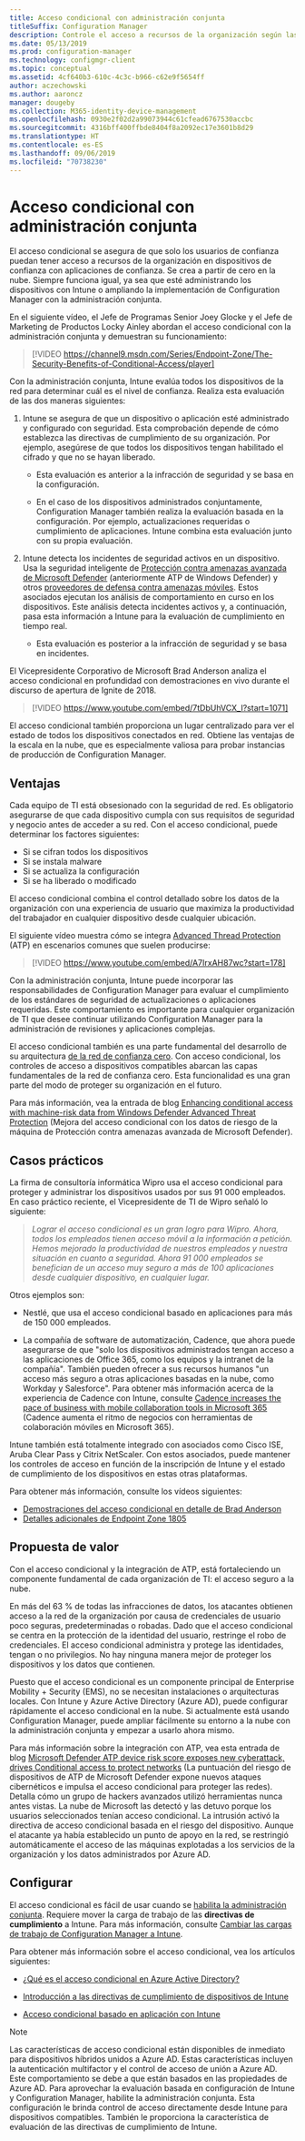```yaml
---
title: Acceso condicional con administración conjunta
titleSuffix: Configuration Manager
description: Controle el acceso a recursos de la organización según las reglas de cumplimiento de Intune.
ms.date: 05/13/2019
ms.prod: configuration-manager
ms.technology: configmgr-client
ms.topic: conceptual
ms.assetid: 4cf640b3-610c-4c3c-b966-c62e9f5654ff
author: aczechowski
ms.author: aaroncz
manager: dougeby
ms.collection: M365-identity-device-management
ms.openlocfilehash: 0930e2f02d2a99073944c61cfead6767530accbc
ms.sourcegitcommit: 4316bff400ffbde8404f8a2092ec17e3601b8d29
ms.translationtype: HT
ms.contentlocale: es-ES
ms.lasthandoff: 09/06/2019
ms.locfileid: "70738230"
---
```

# <a name="conditional-access-with-co-management"></a>Acceso condicional con administración conjunta

El acceso condicional se asegura de que solo los usuarios de confianza puedan tener acceso a recursos de la organización en dispositivos de confianza con aplicaciones de confianza. Se crea a partir de cero en la nube. Siempre funciona igual, ya sea que esté administrando los dispositivos con Intune o ampliando la implementación de Configuration Manager con la administración conjunta.

En el siguiente vídeo, el Jefe de Programas Senior Joey Glocke y el Jefe de Marketing de Productos Locky Ainley abordan el acceso condicional con la administración conjunta y demuestran su funcionamiento:

> [!VIDEO https://channel9.msdn.com/Series/Endpoint-Zone/The-Security-Benefits-of-Conditional-Access/player]

Con la administración conjunta, Intune evalúa todos los dispositivos de la red para determinar cuál es el nivel de confianza. Realiza esta evaluación de las dos maneras siguientes:

1. Intune se asegura de que un dispositivo o aplicación esté administrado y configurado con seguridad. Esta comprobación depende de cómo establezca las directivas de cumplimiento de su organización. Por ejemplo, asegúrese de que todos los dispositivos tengan habilitado el cifrado y que no se hayan liberado.  

    - Esta evaluación es anterior a la infracción de seguridad y se basa en la configuración.  

    - En el caso de los dispositivos administrados conjuntamente, Configuration Manager también realiza la evaluación basada en la configuración. Por ejemplo, actualizaciones requeridas o cumplimiento de aplicaciones. Intune combina esta evaluación junto con su propia evaluación.  

2. Intune detecta los incidentes de seguridad activos en un dispositivo. Usa la seguridad inteligente de [Protección contra amenazas avanzada de Microsoft Defender](/windows/security/threat-protection/microsoft-defender-atp/microsoft-defender-advanced-threat-protection) (anteriormente ATP de Windows Defender) y otros [proveedores de defensa contra amenazas móviles](https://www.lookout.com/about/partners/microsoft). Estos asociados ejecutan los análisis de comportamiento en curso en los dispositivos. Este análisis detecta incidentes activos y, a continuación, pasa esta información a Intune para la evaluación de cumplimiento en tiempo real.  

    - Esta evaluación es posterior a la infracción de seguridad y se basa en incidentes.  

El Vicepresidente Corporativo de Microsoft Brad Anderson analiza el acceso condicional en profundidad con demostraciones en vivo durante el discurso de apertura de Ignite de 2018. 

> [!VIDEO https://www.youtube.com/embed/7tDbUhVCX_I?start=1071]

El acceso condicional también proporciona un lugar centralizado para ver el estado de todos los dispositivos conectados en red. Obtiene las ventajas de la escala en la nube, que es especialmente valiosa para probar instancias de producción de Configuration Manager.


## <a name="benefits"></a>Ventajas

Cada equipo de TI está obsesionado con la seguridad de red. Es obligatorio asegurarse de que cada dispositivo cumpla con sus requisitos de seguridad y negocio antes de acceder a su red. Con el acceso condicional, puede determinar los factores siguientes: 
- Si se cifran todos los dispositivos  
- Si se instala malware  
- Si se actualiza la configuración  
- Si se ha liberado o modificado  

El acceso condicional combina el control detallado sobre los datos de la organización con una experiencia de usuario que maximiza la productividad del trabajador en cualquier dispositivo desde cualquier ubicación.

El siguiente vídeo muestra cómo se integra [Advanced Thread Protection](https://www.microsoft.com/windowsforbusiness/windows-atp) (ATP) en escenarios comunes que suelen producirse:

> [!VIDEO https://www.youtube.com/embed/A7IrxAH87wc?start=178]

Con la administración conjunta, Intune puede incorporar las responsabilidades de Configuration Manager para evaluar el cumplimiento de los estándares de seguridad de actualizaciones o aplicaciones requeridas. Este comportamiento es importante para cualquier organización de TI que desee continuar utilizando Configuration Manager para la administración de revisiones y aplicaciones complejas.

El acceso condicional también es una parte fundamental del desarrollo de su arquitectura [de la red de confianza cero](https://cloudblogs.microsoft.com/microsoftsecure/2018/06/14/building-zero-trust-networks-with-microsoft-365/). Con acceso condicional, los controles de acceso a dispositivos compatibles abarcan las capas fundamentales de la red de confianza cero. Esta funcionalidad es una gran parte del modo de proteger su organización en el futuro.

Para más información, vea la entrada de blog [Enhancing conditional access with machine-risk data from Windows Defender Advanced Threat Protection](https://techcommunity.microsoft.com/t5/Enterprise-Mobility-Security/Enhancing-conditional-access-with-machine-risk-data-from-Windows/ba-p/250559) (Mejora del acceso condicional con los datos de riesgo de la máquina de Protección contra amenazas avanzada de Microsoft Defender).



## <a name="case-studies"></a>Casos prácticos

La firma de consultoría informática Wipro usa el acceso condicional para proteger y administrar los dispositivos usados por sus 91 000 empleados. En caso práctico reciente, el Vicepresidente de TI de Wipro señaló lo siguiente:

> *Lograr el acceso condicional es un gran logro para Wipro. Ahora, todos los empleados tienen acceso móvil a la información a petición.* 
> *Hemos mejorado la productividad de nuestros empleados y nuestra situación en cuanto a seguridad. Ahora 91 000 empleados se benefician de un acceso muy seguro a más de 100 aplicaciones desde cualquier dispositivo, en cualquier lugar.*

<!-- waiting for the case study to be public
For more information, see [Wipro drives mobile productivity with Microsoft cloud security tools to improve customer engagements](https://customers.microsoft.com/story/446f72f9-2f50-4697-b688-6d279786e010)
-->

Otros ejemplos son: 

- Nestlé, que usa el acceso condicional basado en aplicaciones para más de 150 000 empleados.  

- La compañía de software de automatización, Cadence, que ahora puede asegurarse de que "solo los dispositivos administrados tengan acceso a las aplicaciones de Office 365, como los equipos y la intranet de la compañía". También pueden ofrecer a sus recursos humanos "un acceso más seguro a otras aplicaciones basadas en la nube, como Workday y Salesforce". Para obtener más información acerca de la experiencia de Cadence con Intune, consulte [Cadence increases the pace of business with mobile collaboration tools in Microsoft 365](https://customers.microsoft.com/story/cadence-partner-professional-services-microsoft-365) (Cadence aumenta el ritmo de negocios con herramientas de colaboración móviles en Microsoft 365).

Intune también está totalmente integrado con asociados como Cisco ISE, Aruba Clear Pass y Citrix NetScaler. Con estos asociados, puede mantener los controles de acceso en función de la inscripción de Intune y el estado de cumplimiento de los dispositivos en estas otras plataformas.

Para obtener más información, consulte los vídeos siguientes:
- [Demostraciones del acceso condicional en detalle de Brad Anderson](https://youtu.be/8321obNofgM?t=547)  
- [Detalles adicionales de Endpoint Zone 1805](https://youtu.be/f-ILlEuBFZg?t=196)  


## <a name="value-proposition"></a>Propuesta de valor

Con el acceso condicional y la integración de ATP, está fortaleciendo un componente fundamental de cada organización de TI: el acceso seguro a la nube.

En más del 63 % de todas las infracciones de datos, los atacantes obtienen acceso a la red de la organización por causa de credenciales de usuario poco seguras, predeterminadas o robadas. Dado que el acceso condicional se centra en la protección de la identidad del usuario, restringe el robo de credenciales. El acceso condicional administra y protege las identidades, tengan o no privilegios. No hay ninguna manera mejor de proteger los dispositivos y los datos que contienen.

Puesto que el acceso condicional es un componente principal de Enterprise Mobility + Security (EMS), no se necesitan instalaciones o arquitecturas locales. Con Intune y Azure Active Directory (Azure AD), puede configurar rápidamente el acceso condicional en la nube. Si actualmente está usando Configuration Manager, puede ampliar fácilmente su entorno a la nube con la administración conjunta y empezar a usarlo ahora mismo.

Para más información sobre la integración con ATP, vea esta entrada de blog [Microsoft Defender ATP device risk score exposes new cyberattack, drives Conditional access to protect networks](https://cloudblogs.microsoft.com/microsoftsecure/2018/11/28/windows-defender-atp-device-risk-score-exposes-new-cyberattack-drives-conditional-access-to-protect-networks/) (La puntuación del riesgo de dispositivos de ATP de Microsoft Defender expone nuevos ataques cibernéticos e impulsa el acceso condicional para proteger las redes). Detalla cómo un grupo de hackers avanzados utilizó herramientas nunca antes vistas. La nube de Microsoft las detectó y las detuvo porque los usuarios seleccionados tenían acceso condicional. La intrusión activó la directiva de acceso condicional basada en el riesgo del dispositivo. Aunque el atacante ya había establecido un punto de apoyo en la red, se restringió automáticamente el acceso de las máquinas explotadas a los servicios de la organización y los datos administrados por Azure AD.



## <a name="configure"></a>Configurar

El acceso condicional es fácil de usar cuando se [habilita la administración conjunta](/sccm/comanage/how-to-enable). Requiere mover la carga de trabajo de las **directivas de cumplimiento** a Intune. Para más información, consulte [Cambiar las cargas de trabajo de Configuration Manager a Intune](/sccm/comanage/how-to-switch-workloads). 

Para obtener más información sobre el acceso condicional, vea los artículos siguientes: 

- [¿Qué es el acceso condicional en Azure Active Directory?](https://docs.microsoft.com/azure/active-directory/active-directory-conditional-access-azure-portal)  

- [Introducción a las directivas de cumplimiento de dispositivos de Intune](https://docs.microsoft.com/intune/device-compliance)  

- [Acceso condicional basado en aplicación con Intune](https://docs.microsoft.com/intune/app-based-conditional-access-intune)  

> [!Note]  
> Las características de acceso condicional están disponibles de inmediato para dispositivos híbridos unidos a Azure AD. Estas características incluyen la autenticación multifactor y el control de acceso de unión a Azure AD. Este comportamiento se debe a que están basados en las propiedades de Azure AD. Para aprovechar la evaluación basada en configuración de Intune y Configuration Manager, habilite la administración conjunta. Esta configuración le brinda control de acceso directamente desde Intune para dispositivos compatibles. También le proporciona la característica de evaluación de las directivas de cumplimiento de Intune.  

